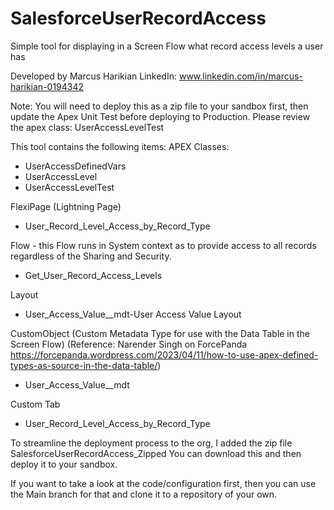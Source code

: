 # SalesforceUserRecordAccess
Simple tool for displaying in a Screen Flow what record access levels a user has

Developed by Marcus Harikian
LinkedIn: www.linkedin.com/in/marcus-harikian-0194342

Note: You will need to deploy this as a zip file to your sandbox first, then update the Apex Unit Test before deploying to Production. 
Please review the apex class: UserAccessLevelTest

This tool contains the following items:
APEX Classes:
* UserAccessDefinedVars
* UserAccessLevel
* UserAccessLevelTest

FlexiPage (Lightning Page)
* User_Record_Level_Access_by_Record_Type

Flow - this Flow runs in System context as to provide access to all records regardless of the Sharing and Security.
* Get_User_Record_Access_Levels

Layout
* User_Access_Value__mdt-User Access Value Layout

CustomObject (Custom Metadata Type for use with the Data Table in the Screen Flow)
(Reference: Narender Singh on ForcePanda https://forcepanda.wordpress.com/2023/04/11/how-to-use-apex-defined-types-as-source-in-the-data-table/)
* User_Access_Value__mdt

Custom Tab
* User_Record_Level_Access_by_Record_Type

To streamline the deployment process to the org, I added the zip file SalesforceUserRecordAccess_Zipped
You can download this and then deploy it to your sandbox.

If you want to take a look at the code/configuration first, then you can use the Main branch for that and clone it to a repository of your own.
